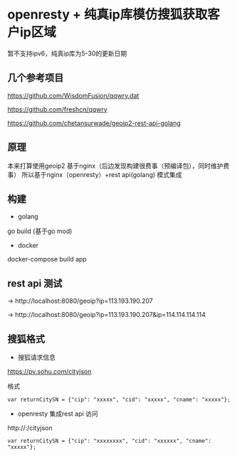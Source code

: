
# openresty + 纯真ip库模仿搜狐获取客户ip区域

暂不支持ipv6，纯真ip库为5-30的更新日期

## 几个参考项目

https://github.com/WisdomFusion/qqwry.dat

https://github.com/freshcn/qqwry

https://github.com/chetansurwade/geoip2-rest-api-golang

## 原理

本来打算使用geoip2 基于nginx（后边发现构建很费事（预编译包），同时维护费事）
所以基于nginx（openresty）+rest api(golang) 模式集成

## 构建

* golang 

go build (基于go mod)

* docker

docker-compose build app


## rest api 测试

->  http://localhost:8080/geoip?ip=113.193.190.207

->  http://localhost:8080/geoip?ip=113.193.190.207&ip=114.114.114.114


## 搜狐格式

* 搜狐请求信息

https://pv.sohu.com/cityjson

格式

```code
var returnCitySN = {"cip": "xxxxx", "cid": "xxxxx", "cname": "xxxxx"};
```

* openresty 集成rest api 访问

http://<ip>:<port>/cityjson


```code
var returnCitySN = {"cip": "xxxxxxxx", "cid": "xxxxxx", "cname": "xxxxx"};

```